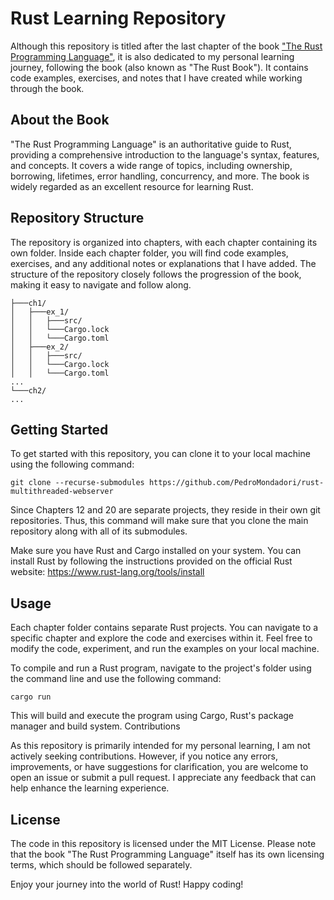 # Rust Learning Repository

Although this repository is titled after the last chapter of the book ["The Rust Programming Language"](https://doc.rust-lang.org/book/title-page.html), it is also dedicated to my personal learning journey, following the book (also known as "The Rust Book"). It contains code examples, exercises, and notes that I have created while working through the book.


## About the Book

"The Rust Programming Language" is an authoritative guide to Rust, providing a comprehensive introduction to the language's syntax, features, and concepts. It covers a wide range of topics, including ownership, borrowing, lifetimes, error handling, concurrency, and more. The book is widely regarded as an excellent resource for learning Rust.

## Repository Structure

The repository is organized into chapters, with each chapter containing its own folder. Inside each chapter folder, you will find code examples, exercises, and any additional notes or explanations that I have added. The structure of the repository closely follows the progression of the book, making it easy to navigate and follow along.

```
├───ch1/
│   ├───ex_1/
│   │   ├───src/
│   │   └───Cargo.lock
│   │   └───Cargo.toml
│   ├───ex_2/
│   │   ├───src/
│   │   └───Cargo.lock
│   │   └───Cargo.toml
...
└───ch2/
...
```

## Getting Started

To get started with this repository, you can clone it to your local machine using the following command:

```
git clone --recurse-submodules https://github.com/PedroMondadori/rust-multithreaded-webserver
```

Since Chapters 12 and 20 are separate projects, they reside in their own git repositories. Thus, this command will make sure that you clone the main repository along with all of its submodules.

Make sure you have Rust and Cargo installed on your system. You can install Rust by following the instructions provided on the official Rust website: https://www.rust-lang.org/tools/install

## Usage

Each chapter folder contains separate Rust projects. You can navigate to a specific chapter and explore the code and exercises within it. Feel free to modify the code, experiment, and run the examples on your local machine.

To compile and run a Rust program, navigate to the project's folder using the command line and use the following command:

```
cargo run
```

This will build and execute the program using Cargo, Rust's package manager and build system.
Contributions

As this repository is primarily intended for my personal learning, I am not actively seeking contributions. However, if you notice any errors, improvements, or have suggestions for clarification, you are welcome to open an issue or submit a pull request. I appreciate any feedback that can help enhance the learning experience.

## License

The code in this repository is licensed under the MIT License. Please note that the book "The Rust Programming Language" itself has its own licensing terms, which should be followed separately.

Enjoy your journey into the world of Rust! Happy coding!
